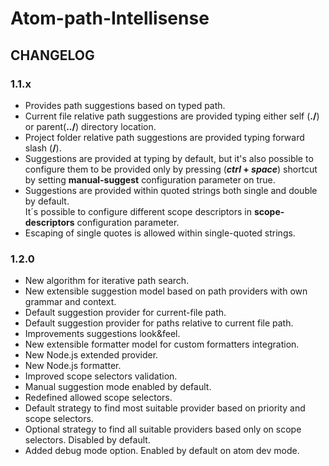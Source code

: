 # Atom-path-Intellisense
## CHANGELOG

### 1.1.x
- Provides path suggestions based on typed path.
- Current file relative path suggestions are provided typing either self (**./**) or parent(**../**) directory location.
- Project folder relative path suggestions are provided typing forward slash (**/**).
- Suggestions are provided at typing by default, but it's also possible to configure them to be provided only by pressing (**_ctrl_ + _space_**) shortcut by setting  **manual-suggest** configuration parameter on true.
- Suggestions are provided within quoted strings both single and double by default.  
It´s possible to configure different scope descriptors in **scope-descriptors** configuration parameter.  
- Escaping of single quotes is allowed within single-quoted strings.


### 1.2.0
- New algorithm for iterative path search.
- New extensible suggestion model based on path providers with own grammar and context.
- Default suggestion provider for current-file path.
- Default suggestion provider for paths relative to current file path.
- Improvements suggestions look&feel.
- New extensible formatter model for custom formatters integration.
- New Node.js extended provider.
- New Node.js formatter.
- Improved scope selectors validation.
- Manual suggestion mode enabled by default.
- Redefined allowed scope selectors.
- Default strategy to find most suitable provider based on priority and scope selectors.
- Optional strategy to find all suitable providers based only on scope selectors. Disabled by default.
- Added debug mode option. Enabled by default on atom dev mode.
